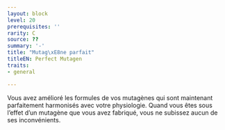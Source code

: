 ```yaml
---
layout: block
level: 20
prerequisites: ''
rarity: C
source: ??
summary: '-'
title: "Mutag\xE8ne parfait"
titleEN: Perfect Mutagen
traits:
- general

---
```


<p>Vous avez amélioré les formules de vos mutagènes qui sont maintenant parfaitement harmonisés avec votre physiologie. Quand vous êtes sous l’effet d’un mutagène que vous avez fabriqué, vous ne subissez aucun de ses inconvénients.</p>